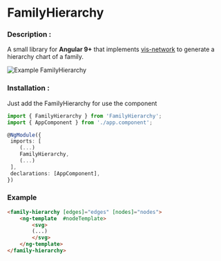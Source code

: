 # FamilyHierarchy

### Description :
A small library for **Angular 9+** that implements [vis-network](https://github.com/visjs/vis-network) to generate a hierarchy chart of a family.

![Example FamilyHierarchy](https://i.imgur.com/f54rxiV.png)

### Installation :
Just add the FamilyHierarchy for use the component

```typescript
import { FamilyHierarchy } from 'FamilyHierarchy';
import { AppComponent } from './app.component';

@NgModule({
 imports: [
	(...)
	FamilyHierarchy,
	(...)
 ],
 declarations: [AppComponent],
})
```

### Example

```html
<family-hierarchy [edges]="edges" [nodes]="nodes">
	<ng-template  #nodeTemplate>
		<svg>
		(...)
		</svg>
	</ng-template>
</family-hierarchy>
```